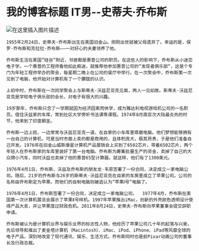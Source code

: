 ﻿---
layout: 
title: 
---

# 我的博客标题 IT男--史蒂夫·乔布斯
![在这里插入图片描述](https://img-blog.csdn.net/20181013134430238?watermark/2/text/aHR0cHM6Ly9ibG9nLmNzZG4ubmV0L3FxXzQzMjY3Nzcz/font/5a6L5L2T/fontsize/400/fill/I0JBQkFCMA==/dissolve/70)

 	1955年2月24日，史蒂夫·乔布斯出生在美国旧金山。刚刚出世就被父母遗弃了。幸运的是，保罗·乔布斯和克拉拉·乔布斯——一对好心的夫妻领养了他。

	乔布斯生活在美国“硅谷“附近，邻居都是惠普公司的职员。在这些人的影响下，乔布斯从小迷恋电子学。一个惠普的工程师看他如此痴迷，就推荐他参加惠普公司的“发现者俱乐部“，这是个专门为年轻工程师举办的聚会，每星期二晚上在公司的餐厅中举行。在一次聚会中，乔布斯第一次见到了电脑，他开始对计算机有了一个朦胧的认识。

    上初中时，乔布斯在一次同学聚会上与斯蒂夫·沃兹尼亚克见面，两人一见如故。斯蒂夫·沃兹尼亚克是学校电子俱乐部的会长，对电子有很大的兴趣。

	19岁那年，乔布斯只念了一学期就因为经济因素而休学，成为雅达利电视游戏机公司的一名职员。借住沃兹家的车库，常到社区大学旁听书法课等课程。1974年8月南亚次大陆最炎热的时节，他来到了印度朝圣。

	乔布斯一边上班，一边常常与沃兹尼亚克一道，在自家的小车库里琢磨电脑。他们梦想能够拥有一台自己的计算机，可是当时市面上卖的都是商用的，且体积庞大，极其昂贵，于是他们准备自己开发。1976年在旧金山威斯康星计算机产品展销会上买到了6502芯片，带着6502芯片，两个年轻人在乔布斯家的车库里装好了第一台电脑。乔布斯为筹集批量生产的资金，卖掉了自己的大众牌小汽车，同时沃兹也卖掉了他的惠普65型计算器。就这样，他们有了1300美元。

    1976年4月1日，乔布斯、沃兹及乔布斯的朋友龙·韦恩签署了一份合同，决定成立一家电脑公司。随后，21岁的乔布斯与26岁的斯蒂夫·沃兹尼亚克在自家的车房里成立了苹果公司。公司的名称由乔布斯定为苹果。而他们的自制电脑则被追认为“苹果Ⅰ号“电脑了。

	1976年4月1日，乔布斯签署了一份合同，决定成立一家电脑公司。  1977年4月，乔布斯在美国第一次计算机展览会展示了苹果Ⅱ号样机。1997年苹果推出iMac，创新的外壳颜色透明设计使得产品大卖，并让苹果度过财政危机。2011年8月24日，史蒂夫·乔布斯向苹果董事会提交辞职申请。 

	乔布斯被认为是计算机业界与娱乐业界的标志性人物，他经历了苹果公司几十年的起落与兴衰，先后领导和推出了麦金塔计算机（Macintosh）、iMac、iPod、iPhone、iPad等风靡全球的电子产品，深刻地改变了现代通讯、娱乐、生活方式。乔布斯同时也是前Pixar动画公司的董事长及行政总裁。
